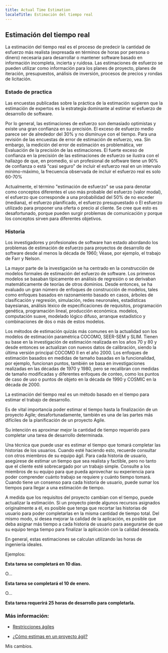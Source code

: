 ```yaml
---
title: Actual Time Estimation
localeTitle: Estimación del tiempo real
---
```

## Estimación del tiempo real

La estimación del tiempo real es el proceso de predecir la cantidad de esfuerzo más realista (expresada en términos de horas por persona o dinero) necesaria para desarrollar o mantener software basado en información incompleta, incierta y ruidosa. Las estimaciones de esfuerzo se pueden utilizar como información para los planes de proyecto, planes de iteración, presupuestos, análisis de inversión, procesos de precios y rondas de licitación.

### Estado de practica

Las encuestas publicadas sobre la práctica de la estimación sugieren que la estimación de expertos es la estrategia dominante al estimar el esfuerzo de desarrollo de software.

Por lo general, las estimaciones de esfuerzo son demasiado optimistas y existe una gran confianza en su precisión. El exceso de esfuerzo medio parece ser de alrededor del 30% y no disminuye con el tiempo. Para una revisión de las encuestas de error de estimación de esfuerzo, vea. Sin embargo, la medición del error de estimación es problemática, ver Evaluación de la precisión de las estimaciones. El fuerte exceso de confianza en la precisión de las estimaciones de esfuerzo se ilustra con el hallazgo de que, en promedio, si un profesional de software tiene un 90% de confianza o está "casi seguro" de incluir el esfuerzo real en un intervalo mínimo-máximo, la frecuencia observada de incluir el esfuerzo real es solo 60-70%

Actualmente, el término "estimación de esfuerzo" se usa para denotar como conceptos diferentes el uso más probable del esfuerzo (valor modal), el esfuerzo que corresponde a una probabilidad del 50% de no exceder (mediana), el esfuerzo planificado, el esfuerzo presupuestado o El esfuerzo utilizado para proponer una oferta o precio al cliente. Se cree que esto es desafortunado, porque pueden surgir problemas de comunicación y porque los conceptos sirven para diferentes objetivos.

### Historia

Los investigadores y profesionales de software han estado abordando los problemas de estimación de esfuerzo para proyectos de desarrollo de software desde al menos la década de 1960; Véase, por ejemplo, el trabajo de Farr y Nelson.

La mayor parte de la investigación se ha centrado en la construcción de modelos formales de estimación del esfuerzo de software. Los primeros modelos se basaban típicamente en análisis de regresión o se derivaban matemáticamente de teorías de otros dominios. Desde entonces, se ha evaluado un gran número de enfoques de construcción de modelos, tales como enfoques basados ​​en razonamiento basado en casos, árboles de clasificación y regresión, simulación, redes neuronales, estadísticas bayesianas, análisis léxico de especificaciones de requisitos, programación genética, programación lineal, producción económica. modelos, computación suave, modelado lógico difuso, arranque estadístico y combinaciones de dos o más de estos modelos.

Los métodos de estimación quizás más comunes en la actualidad son los modelos de estimación paramétrica COCOMO, SEER-SEM y SLIM. Tienen su base en la investigación de estimación realizada en los años 70 y 80 y desde entonces se actualizan con nuevos datos de calibración, siendo la última versión principal COCOMO II en el año 2000. Los enfoques de estimación basados ​​en medidas de tamaño basadas en la funcionalidad, por ejemplo, funcionan puntos, también se basa en investigaciones realizadas en las décadas de 1970 y 1980, pero se recalibran con medidas de tamaño modificadas y diferentes enfoques de conteo, como los puntos de caso de uso o puntos de objeto en la década de 1990 y COSMIC en la década de 2000.

La estimación del tiempo real es un método basado en el tiempo para estimar el trabajo de desarrollo.

Es de vital importancia poder estimar el tiempo hasta la finalización de un proyecto Agile; desafortunadamente, también es una de las partes más difíciles de la planificación de un proyecto Agile.

Su intención es aproximar mejor la cantidad de tiempo requerido para completar una tarea de desarrollo determinada.

Una técnica que puede usar es estimar el tiempo que tomará completar las historias de los usuarios. Cuando esté haciendo esto, recuerde consultar con otros miembros de su equipo ágil. Para cada historia de usuario, asegúrese de estimar un tiempo que sea realista y factible, pero no tanto que el cliente esté sobrecargado por un trabajo simple. Consulte a los miembros de su equipo para que pueda aprovechar su experiencia para poder comprender cuánto trabajo se requiere y cuánto tiempo tomará. Cuando tiene un consenso para cada historia de usuario, puede sumar los tiempos para llegar a una estimación de tiempo.

A medida que los requisitos del proyecto cambian con el tiempo, puede actualizar la estimación. Si un proyecto pierde algunos recursos asignados originalmente a él, es posible que tenga que recortar las historias de usuario para poder completarlas en la misma cantidad de tiempo total. Del mismo modo, si desea mejorar la calidad de la aplicación, es posible que deba asignar más tiempo a cada historia de usuario para asegurarse de que su equipo tenga tiempo para finalizar la aplicación con la calidad deseada.

En general, estas estimaciones se calculan utilizando las horas de ingeniería ideales.

Ejemplos:

**Esta tarea se completará en 10 días.**

O…

**Esta tarea se completará el 10 de enero.**

O…

**Esta tarea requerirá 25 horas de desarrollo para completarla.**

### Más información:

*   [Restricciones ágiles](http://www.brighthubpm.com/agile/50212-the-agile-triangle-value-quality-and-constraints/)
    
*   [¿Cómo estimas en un proyecto ágil?](http://info.thoughtworks.com/rs/thoughtworks2/images/twebook-perspectives-estimation_1.pdf)

Mis cambios.
